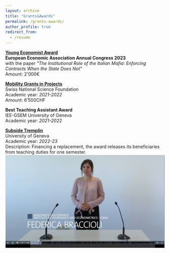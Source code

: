 ```yaml
---
layout: archive
title: "Grants&Awards"
permalink: /grants-awards/
author_profile: true
redirect_from:
  - /resume
---
```


**[Young Economist Award](https://www.eeassoc.org/awards/young-economist-award)** <br />
**European Economic Association Annual Congress 2023**  <br />
with the paper *"The Institutional Role of the Italian Mafia: Enforcing Contracts When the State Does Not"*  <br />
Amount: 2'000€  

**[Mobility Grants in Projects](https://www.snf.ch/en/mKVdFSoD7dwtinOR/funding/supplementary-measures/mobility-grants-in-projects)** <br />
Swiss National Science Foundation  <br />
Academic year: *2021-2022*  <br />
Amount: 6’500CHF  

**Best Teaching Assistant Award** <br />
IEE-GSEM University of Geneva <br />
Academic year: *2021-2022*

**[Subside Tremplin](https://www.unige.ch/rectorat/egalite/evenement/actualites/subside-tremplin/)** <br />
University of Geneva <br />
Academic year: *2022-23* <br />
Description: Financing a replacement, the award releases its beneficiaries from teaching duties for one semester. <br />
[![VIDEO](https://github.com/federicabraccioli/federicabraccioli.github.io/blob/master/images/tremplin_screen.png)](https://mediaserver.unige.ch/play/176648)
